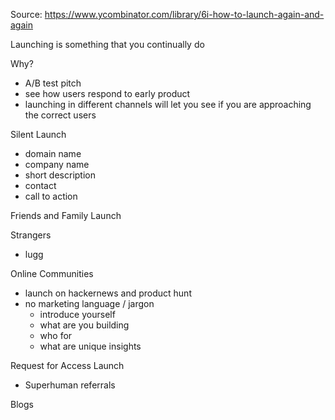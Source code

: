 Source: https://www.ycombinator.com/library/6i-how-to-launch-again-and-again

Launching is something that you continually do

Why?
- A/B test pitch
- see how users respond to early product
- launching in different channels will let you see if you are approaching the correct users

Silent Launch
- domain name
- company name 
- short description
- contact
- call to action

Friends and Family Launch 

Strangers
- lugg 

Online Communities
- launch on hackernews and product hunt 
- no marketing language / jargon 
	- introduce yourself 
	- what are you building 
	- who for 
	- what are unique insights

Request for Access Launch
- Superhuman referrals

Blogs 